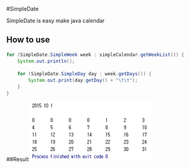 #SimpleDate

SimpleDate is easy make java calendar

## How to use
```java
for (SimpleDate.SimpleWeek week : simpleCalendar.getWeekList()) {
    System.out.println();

    for (SimpleDate.SimpleDay day : week.getDays()) {
        System.out.print(day.getDay() + "\t\t");
    }
}
```

##Result
![Result](https://raw.githubusercontent.com/dhrod0325/simpleDate/master/result.PNG)

